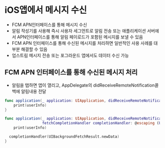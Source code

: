 # iOS앱에서 메시지 수신

- FCM APN인터페이스를 통해 메시지 수신
- 알림 작성기를 사용해 즉시 사용자 세그먼트로 알림 전송 또는 애플리케이션 서버에서 APN인터페이스를 통해 알림 페이로드가 포함된 메시지를 보낼 수 있음
- FCM APN 인터페이스를 통해 수신된 메시지를 처리하면 일반적인 사용 사례를 대부분 해결할 수 있음
- 업스트림 메시지 전송 또는 포그라운드 앱에서도 데이터 수신 가능

## FCM APN 인터페이스를 통해 수신된 메시지 처리

- 알림을 탭하면 앱이 열리고, AppDelegate의 didReceiveRemoteNotification콜백에 알림내용 전달

```swift
func application(_ application: UIApplication, didReceiveRemoteNotification userInfo: [AnyHashable: Any]) {
    print(userInfo)
}

func application(_ application: UIApplication, didReceiveRemoteNotification userInfo: [AnyHashable: Any],
                 fetchCompletionHandler completionHandler: @escaping (UIBackgroundFetchResult) -> Void) {
    print(userInfo)

  completionHandler(UIBackgroundFetchResult.newData)
}

```

